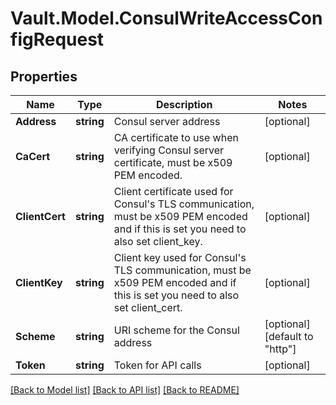 # Vault.Model.ConsulWriteAccessConfigRequest

## Properties

Name | Type | Description | Notes
------------ | ------------- | ------------- | -------------
**Address** | **string** | Consul server address | [optional] 
**CaCert** | **string** | CA certificate to use when verifying Consul server certificate, must be x509 PEM encoded. | [optional] 
**ClientCert** | **string** | Client certificate used for Consul&#x27;s TLS communication, must be x509 PEM encoded and if this is set you need to also set client_key. | [optional] 
**ClientKey** | **string** | Client key used for Consul&#x27;s TLS communication, must be x509 PEM encoded and if this is set you need to also set client_cert. | [optional] 
**Scheme** | **string** | URI scheme for the Consul address | [optional] [default to "http"]
**Token** | **string** | Token for API calls | [optional] 

[[Back to Model list]](../README.md#documentation-for-models) [[Back to API list]](../README.md#documentation-for-api-endpoints) [[Back to README]](../README.md)

